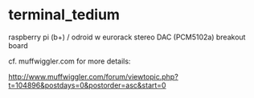 terminal_tedium
===============


raspberry pi (b+) / odroid w eurorack stereo DAC (PCM5102a) breakout board

cf. muffwiggler.com for more details:

http://www.muffwiggler.com/forum/viewtopic.php?t=104896&postdays=0&postorder=asc&start=0



